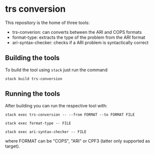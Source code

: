 # trs conversion

This repository is the home of three tools:

 * trs-converion: can converts between the ARI and COPS formats
 * format-type: extracts the type of the problem from the ARI format
 * ari-syntax-checker: checks if a ARI problem is syntactically correct

## Building the tools

To build the tool using `stack` just run the command

    stack build trs-conversion

## Running the tools

After building you can run the respective tool with:

    stack exec trs-conversion -- --from FORMAT --to FORMAT FILE

    stack exec format-type -- FILE

    stack exec ari-syntax-checker -- FILE

where FORMAT can be "COPS", "ARI" or CPF3 (latter only supported as target).


